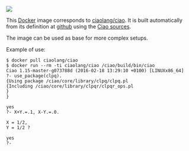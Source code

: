[![](https://badge.imagelayers.io/ciaolang/ciao:latest.svg)](https://imagelayers.io/?images=ciaolang/ciao:latest 'Get your own badge on imagelayers.io')

This [Docker](https://www.docker.com) image corresponds to
[ciaolang/ciao](https://hub.docker.com/r/ciaolang/ciao). It is built
automatically from its definition at
[github](https://github.com/ciao-lang/docker-ciao) using the
[Ciao sources](https://github.com/ciao-lang/ciao).

The image can be used as base for more complex setups.

Example of use:

```
$ docker pull ciaolang/ciao
$ docker run --rm -ti ciaolang/ciao /ciao/build/bin/ciao
Ciao 1.15-master-g073788d (2016-02-18 13:29:10 +0100) [LINUXx86_64]
?- use_package(clpq).
{Using package /ciao/core/library/clpq/clpq.pl
{Including /ciao/core/library/clpqr/clpqr_ops.pl
}
}

yes
?- X+Y.=.1, X-Y.=.0.

X = 1/2,
Y = 1/2 ? 

yes
?-
```

